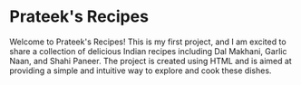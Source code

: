 # Prateek's Recipes

Welcome to Prateek's Recipes! This is my first project, and I am excited to share a collection of delicious Indian recipes including Dal Makhani, Garlic Naan, and Shahi Paneer. The project is created using HTML and is aimed at providing a simple and intuitive way to explore and cook these dishes.